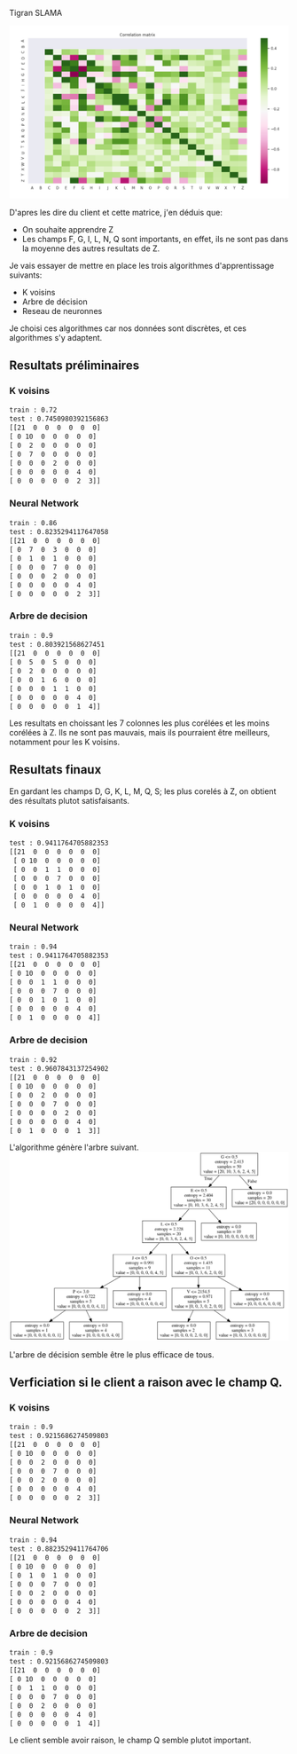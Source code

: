Tigran SLAMA

![Matrice de correlation](./images/corr_matrix.png)

D'apres les dire du client et cette matrice, j'en déduis que:
  - On souhaite apprendre Z
  - Les champs  F, G, I, L, N, Q sont importants, en effet, 
  ils ne sont pas dans la moyenne des autres resultats de Z.

Je vais essayer de mettre en place les trois algorithmes d'apprentissage suivants: 
  - K voisins 
  - Arbre de décision
  - Reseau de neuronnes

Je choisi ces algorithmes car nos données sont discrètes, et ces algorithmes s'y adaptent.

## Resultats préliminaires
### K voisins
 ```
train : 0.72
test : 0.7450980392156863
[[21  0  0  0  0  0  0]
 [ 0 10  0  0  0  0  0]
 [ 0  2  0  0  0  0  0]
 [ 0  7  0  0  0  0  0]
 [ 0  0  0  2  0  0  0]
 [ 0  0  0  0  0  4  0]
 [ 0  0  0  0  0  2  3]]
 ```

### Neural Network
 ```
train : 0.86
test : 0.8235294117647058
[[21  0  0  0  0  0  0]
 [ 0  7  0  3  0  0  0]
 [ 0  1  0  1  0  0  0]
 [ 0  0  0  7  0  0  0]
 [ 0  0  0  2  0  0  0]
 [ 0  0  0  0  0  4  0]
 [ 0  0  0  0  0  2  3]]
 ```

### Arbre de decision
 ```
train : 0.9
test : 0.803921568627451
[[21  0  0  0  0  0  0]
 [ 0  5  0  5  0  0  0]
 [ 0  2  0  0  0  0  0]
 [ 0  0  1  6  0  0  0]
 [ 0  0  0  1  1  0  0]
 [ 0  0  0  0  0  4  0]
 [ 0  0  0  0  0  1  4]]
 ```

Les resultats en choissant les 7 colonnes les plus corélées et les moins
corélées à Z. Ils ne sont pas mauvais, mais ils pourraient être meilleurs,
notamment pour les K voisins.

## Resultats finaux

En gardant les champs D, G, K, L, M, Q, S; les plus corelés à Z, on obtient des
résultats plutot satisfaisants.

### K voisins
``` 
test : 0.9411764705882353
[[21  0  0  0  0  0  0]
 [ 0 10  0  0  0  0  0]
 [ 0  0  1  1  0  0  0]
 [ 0  0  0  7  0  0  0]
 [ 0  0  1  0  1  0  0]
 [ 0  0  0  0  0  4  0]
 [ 0  1  0  0  0  0  4]]
 ```

### Neural Network
 ```
train : 0.94
test : 0.9411764705882353
[[21  0  0  0  0  0  0]
 [ 0 10  0  0  0  0  0]
 [ 0  0  1  1  0  0  0]
 [ 0  0  0  7  0  0  0]
 [ 0  0  1  0  1  0  0]
 [ 0  0  0  0  0  4  0]
 [ 0  1  0  0  0  0  4]]
 ```
### Arbre de decision
 ```
train : 0.92
test : 0.9607843137254902
[[21  0  0  0  0  0  0]
 [ 0 10  0  0  0  0  0]
 [ 0  0  2  0  0  0  0]
 [ 0  0  0  7  0  0  0]
 [ 0  0  0  0  2  0  0]
 [ 0  0  0  0  0  4  0]
 [ 0  1  0  0  0  1  3]]
 ```
L'algorithme génère l'arbre suivant.
![Arbre genere](./images/out.png)

L'arbre de décision semble être le plus efficace de tous.

## Verficiation si le client a raison avec le champ Q.

### K voisins
 ```
train : 0.9
test : 0.9215686274509803
[[21  0  0  0  0  0  0]
 [ 0 10  0  0  0  0  0]
 [ 0  0  2  0  0  0  0]
 [ 0  0  0  7  0  0  0]
 [ 0  0  2  0  0  0  0]
 [ 0  0  0  0  0  4  0]
 [ 0  0  0  0  0  2  3]]
 ```

### Neural Network
 ```
train : 0.94
test : 0.8823529411764706
[[21  0  0  0  0  0  0]
 [ 0 10  0  0  0  0  0]
 [ 0  1  0  1  0  0  0]
 [ 0  0  0  7  0  0  0]
 [ 0  0  2  0  0  0  0]
 [ 0  0  0  0  0  4  0]
 [ 0  0  0  0  0  2  3]]
 ```

### Arbre de decision
 ```
train : 0.9
test : 0.9215686274509803
[[21  0  0  0  0  0  0]
 [ 0 10  0  0  0  0  0]
 [ 0  1  1  0  0  0  0]
 [ 0  0  0  7  0  0  0]
 [ 0  0  2  0  0  0  0]
 [ 0  0  0  0  0  4  0]
 [ 0  0  0  0  0  1  4]]
 ```

Le client semble avoir raison, le champ Q semble plutot important.
